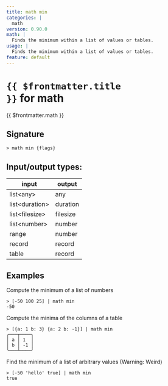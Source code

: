 ```yaml
---
title: math min
categories: |
  math
version: 0.90.0
math: |
  Finds the minimum within a list of values or tables.
usage: |
  Finds the minimum within a list of values or tables.
feature: default
---
```


<!-- This file is automatically generated. Please edit the command in https://github.com/nushell/nushell instead. -->

# <code>{{ $frontmatter.title }}</code> for math

<div class='command-title'>{{ $frontmatter.math }}</div>

## Signature

`> math min {flags} `

## Input/output types:

| input            | output   |
| ---------------- | -------- |
| list\<any\>      | any      |
| list\<duration\> | duration |
| list\<filesize\> | filesize |
| list\<number\>   | number   |
| range            | number   |
| record           | record   |
| table            | record   |

## Examples

Compute the minimum of a list of numbers

```nu
> [-50 100 25] | math min
-50
```

Compute the minima of the columns of a table

```nu
> [{a: 1 b: 3} {a: 2 b: -1}] | math min
╭───┬────╮
│ a │ 1  │
│ b │ -1 │
╰───┴────╯
```

Find the minimum of a list of arbitrary values (Warning: Weird)

```nu
> [-50 'hello' true] | math min
true
```
